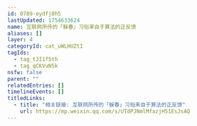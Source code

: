 ```yaml
---
id: 0789-eydfj8h5
lastUpdated: 1754633624
name: 互联网所传的「躲春」习俗来自于算法的正反馈
aliases: []
layer: 4
categoryId: cat_uWLHUZtI
tagIds:
  - tag_tJI1f5th
  - tag_qCKVuN5k
nsfw: false
parent: ""
relatedEntries: []
timelineEvents: []
titledLinks:
  - title: "相关链接: 互联网所传的「躲春」习俗来自于算法的正反馈"
    url: https://mp.weixin.qq.com/s/UTdPJNmlMfazjH51EsJsAQ
---
```


